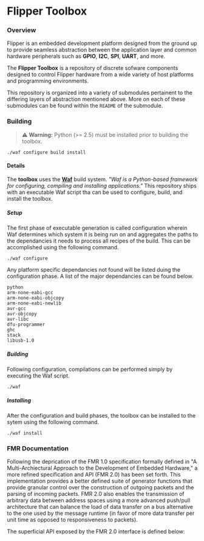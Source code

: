 # Flipper Toolbox

### Overview

Flipper is an embedded development platform designed from the ground up to
provide seamless abstraction between the application layer and common hardware
peripherals such as **GPIO**, **I2C**, **SPI**, **UART**, and more.

The **Flipper Toolbox** is a repository of discrete sofware components designed
to control Flipper hardware from a wide variety of host platforms and
programming environments.

This repository is organized into a variety of submodules pertainent to the
differing layers of abstraction mentioned above. More on each of these
submodules can be found within the `README` of the submodule.

### Building

> ⚠️ **Warning:** Python (>= 2.5) must be installed prior to building the toolbox.

```
./waf configure build install
```
#### Details

The **toolbox** uses the [**Waf**](https://github.com/waf-project/waf) build
system. *"Waf is a Python-based framework for configuring, compiling and
installing applications."* This repository ships with an executable Waf script tha can be used to configure, build, and install the toolbox.

##### Setup

The first phase of executable generation is called configuration wherein Waf determines which system it is being run on and aggregates the paths to the dependancies it needs to process all recipes of the build. This can be
accomplished using the following command.

```
./waf configure
```

Any platform specific dependancies not found will be listed duing the
configuration phase. A list of the major dependancies can be found below.

```
python
arm-none-eabi-gcc
arm-none-eabi-objcopy
arm-none-eabi-newlib
avr-gcc
avr-objcopy
avr-libc
dfu-programmer
ghc
stack
libusb-1.0
```

##### Building

Following configuration, compilations can be performed simply by
executing the Waf script.

```
./waf
```

##### Installing

After the configuration and build phases, the toolbox can be installed to the sytem using the following command.

```
./waf install
```

### FMR Documentation

Following the deprication of the FMR 1.0 specification formally defined in "A Multi-Archiectural Approach to the Development of Embedded Hardware," a more refined specification and API (FMR 2.0) has been set forth. This implementation provides a better defined suite of generator functions that provide granular control over the construction of outgoing packets and the parsing of incoming packets. FMR 2.0 also enables the transmission of arbitrary data between address spaces using a more advanced push/pull architecture that can balance the load of data transfer on a bus alternative to the one used by the message runtime (in favor of more data transfer per unit time as opposed to responsiveness to packets).

The superficial API exposed by the FMR 2.0 interface is defined below:

